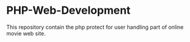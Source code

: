 # PHP-Web-Development
This repository contain the php protect for user handling part of online movie web site.
